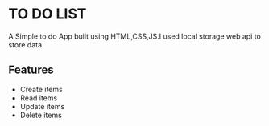 
# TO DO LIST 

A Simple to do App built using HTML,CSS,JS.I used local storage web api to store data.



## Features

- Create items
- Read items
- Update items
- Delete items

  